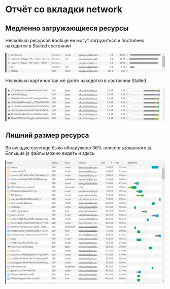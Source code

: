 # Отчёт со вкладки network

## Медленно загружающиеся ресурсы

Несколько ресурсов вообще не могут загрузиться и постоянно находятся в Stalled состоянии

![](./files/long-time.png)

Несколько картинок так же долго находятся в состоянии Stalled 

![](./files/long-time-pictures.png)

## Лишний размер ресурса

Во вкладке coverage было обнаружено 36% неиспользованного js. Большие js файлы можно видеть и здесь

![](./files/large-size.png)